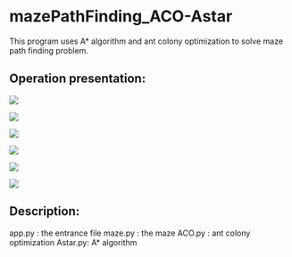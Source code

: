 # mazePathFinding_ACO-Astar

This program uses A* algorithm and ant colony optimization to solve maze path finding problem.

## Operation presentation:

![](https://img2020.cnblogs.com/blog/1637570/202004/1637570-20200403164854362-2017406003.gif)

![](https://img2020.cnblogs.com/blog/1637570/202004/1637570-20200403165021099-1305557201.jpg)

![](https://img2020.cnblogs.com/blog/1637570/202004/1637570-20200403165029559-1970351483.jpg)

![](https://img2020.cnblogs.com/blog/1637570/202004/1637570-20200403165037469-2138457015.jpg)

![](https://img2020.cnblogs.com/blog/1637570/202004/1637570-20200403165045317-222781373.jpg)

![](https://img2020.cnblogs.com/blog/1637570/202004/1637570-20200403165052231-574930894.jpg)

## Description:
app.py  : the entrance file
maze.py : the maze
ACO.py  : ant colony optimization
Astar.py: A* algorithm
